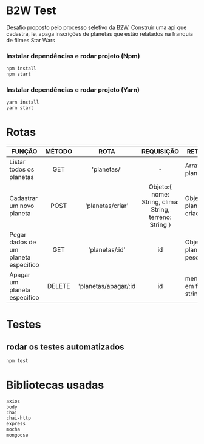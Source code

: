 # B2W Test

Desafio proposto pelo processo seletivo da B2W. Construir uma api que cadastra, le, apaga inscrições de planetas que estão relatados na franquia de filmes Star Wars

### Instalar dependências e rodar projeto (Npm)
```sh
npm install 
npm start

```

### Instalar dependências e rodar projeto (Yarn)
```sh
yarn install
yarn start
```

# Rotas
| FUNÇÃO                               	| MÉTODO 	|         ROTA         	|                        REQUISIÇÃO                       	| RETORNO                      	|
|--------------------------------------	|:------:	|:--------------------:	|:-------------------------------------------------------:	|------------------------------	|
| Listar todos os planetas             	|  GET   	|      'planetas/'     	|                            -                            	| Array de planetas            	|
| Cadastrar um novo planeta            	|  POST  	|   'planetas/criar'   	| Objeto:{ nome: String, clima: String, terreno: String } 	| Objeto do planeta criado     	|
| Pegar dados de um planeta especifico 	|   GET  	|    'planetas/:id'    	|                            id                           	| Objeto do planeta pesquisado 	|
| Apagar um planeta especifico         	| DELETE 	| 'planetas/apagar/:id 	|                            id                           	| mensagem em formato string   	|

# Testes
## rodar os testes automatizados
```sh
npm test

```

# Bibliotecas usadas
```sh
axios
body
chai
chai-http
express
mocha
mongoose

```